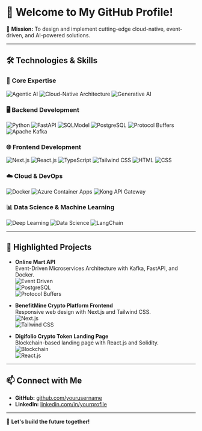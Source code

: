 # 👋 Welcome to My GitHub Profile!

🎯 **Mission:** To design and implement cutting-edge cloud-native, event-driven, and AI-powered solutions.

---

## 🛠️ **Technologies & Skills**

### 🚀 **Core Expertise**
![Agentic AI](https://img.shields.io/badge/Agentic%20AI-FFD700?style=flat-square&logo=ai&logoColor=white)
![Cloud-Native Architecture](https://img.shields.io/badge/Cloud--Native%20Architecture-2388FF?style=flat-square&logo=kubernetes&logoColor=white)
![Generative AI](https://img.shields.io/badge/Generative%20AI-FF5722?style=flat-square&logo=openai&logoColor=white)

### 🖥️ **Backend Development**
![Python](https://img.shields.io/badge/Python-3776AB?style=flat-square&logo=python&logoColor=white)
![FastAPI](https://img.shields.io/badge/FastAPI-009688?style=flat-square&logo=fastapi&logoColor=white)
![SQLModel](https://img.shields.io/badge/SQLModel-4CAF50?style=flat-square&logo=sqlite&logoColor=white)
![PostgreSQL](https://img.shields.io/badge/PostgreSQL-336791?style=flat-square&logo=postgresql&logoColor=white)
![Protocol Buffers](https://img.shields.io/badge/Protocol%20Buffers-008080?style=flat-square&logo=protobuf&logoColor=white)
![Apache Kafka](https://img.shields.io/badge/Apache%20Kafka-231F20?style=flat-square&logo=apache-kafka&logoColor=white)

### 🌐 **Frontend Development**
![Next.js](https://img.shields.io/badge/Next.js-000000?style=flat-square&logo=nextdotjs&logoColor=white)
![React.js](https://img.shields.io/badge/React.js-61DAFB?style=flat-square&logo=react&logoColor=black)
![TypeScript](https://img.shields.io/badge/TypeScript-3178C6?style=flat-square&logo=typescript&logoColor=white)
![Tailwind CSS](https://img.shields.io/badge/Tailwind%20CSS-06B6D4?style=flat-square&logo=tailwind-css&logoColor=white)
![HTML](https://img.shields.io/badge/HTML-E34F26?style=flat-square&logo=html5&logoColor=white)
![CSS](https://img.shields.io/badge/CSS-1572B6?style=flat-square&logo=css3&logoColor=white)

### ☁️ **Cloud & DevOps**
![Docker](https://img.shields.io/badge/Docker-2496ED?style=flat-square&logo=docker&logoColor=white)
![Azure Container Apps](https://img.shields.io/badge/Azure%20Container%20Apps-0078D7?style=flat-square&logo=microsoft-azure&logoColor=white)
![Kong API Gateway](https://img.shields.io/badge/Kong%20API%20Gateway-0087DA?style=flat-square&logo=kong&logoColor=white)

### 📊 **Data Science & Machine Learning**
![Deep Learning](https://img.shields.io/badge/Deep%20Learning-FF6F61?style=flat-square&logo=pytorch&logoColor=white)
![Data Science](https://img.shields.io/badge/Data%20Science-FFD700?style=flat-square&logo=dataiku&logoColor=black)
![LangChain](https://img.shields.io/badge/LangChain-0055FF?style=flat-square&logo=chain&logoColor=white)

---

## 🌟 **Highlighted Projects**
- **Online Mart API**  
  Event-Driven Microservices Architecture with Kafka, FastAPI, and Docker.  
  ![Event Driven](https://img.shields.io/badge/Event--Driven-FF5722?style=flat-square&logo=eventbrite&logoColor=white)  
  ![PostgreSQL](https://img.shields.io/badge/PostgreSQL-336791?style=flat-square&logo=postgresql&logoColor=white)  
  ![Protocol Buffers](https://img.shields.io/badge/Protocol%20Buffers-008080?style=flat-square&logo=protobuf&logoColor=white)

- **BenefitMine Crypto Platform Frontend**  
  Responsive web design with Next.js and Tailwind CSS.  
  ![Next.js](https://img.shields.io/badge/Next.js-000000?style=flat-square&logo=nextdotjs&logoColor=white)  
  ![Tailwind CSS](https://img.shields.io/badge/Tailwind%20CSS-06B6D4?style=flat-square&logo=tailwind-css&logoColor=white)

- **Digifolio Crypto Token Landing Page**  
  Blockchain-based landing page with React.js and Solidity.  
  ![Blockchain](https://img.shields.io/badge/Blockchain-121D33?style=flat-square&logo=blockchaindotcom&logoColor=white)  
  ![React.js](https://img.shields.io/badge/React.js-61DAFB?style=flat-square&logo=react&logoColor=black)

---

## 📫 **Connect with Me**
- **GitHub:** [github.com/yourusername](https://github.com/yourusername)
- **LinkedIn:** [linkedin.com/in/yourprofile](https://linkedin.com/in/yourprofile)

---

🙌 **Let's build the future together!**
